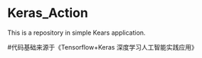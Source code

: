 # Keras_Action

This is a repository in simple Kears application.

#代码基础来源于《Tensorflow+Keras 深度学习人工智能实践应用》
